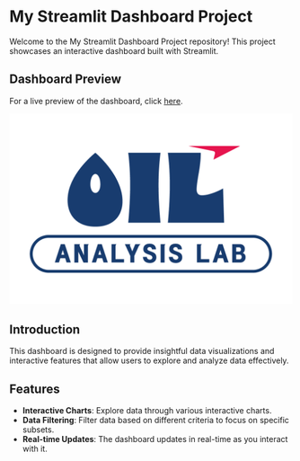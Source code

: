 # My Streamlit Dashboard Project

Welcome to the My Streamlit Dashboard Project repository! This project showcases an interactive dashboard built with Streamlit.

## Dashboard Preview

For a live preview of the dashboard, click [here](https://lsprojects-nb4r5yqy8ucxxr9vju9hmp.streamlit.app/).

![Dashboard Screenshot](4th_project/dashboard/images/yeah.png)

## Introduction

This dashboard is designed to provide insightful data visualizations and interactive features that allow users to explore and analyze data effectively.

## Features

- **Interactive Charts**: Explore data through various interactive charts.
- **Data Filtering**: Filter data based on different criteria to focus on specific subsets.
- **Real-time Updates**: The dashboard updates in real-time as you interact with it.
